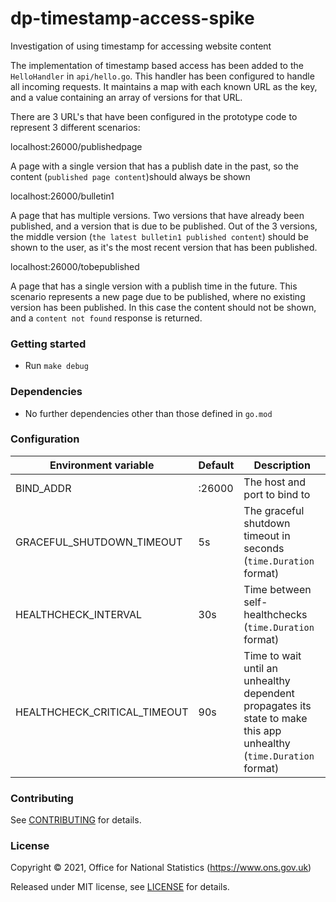 dp-timestamp-access-spike
================
Investigation of using timestamp for accessing website content

The implementation of timestamp based access has been added to the `HelloHandler` in `api/hello.go`. This handler has been configured to handle all incoming requests. It maintains a map with each known URL as the key, and a value containing an array of versions for that URL.

There are 3 URL's that have been configured in the prototype code to represent 3 different scenarios: 

localhost:26000/publishedpage

A page with a single version that has a publish date in the past, so the content (`published page content`)should always be shown

localhost:26000/bulletin1

A page that has multiple versions. Two versions that have already been published, and a version that is due to be published. Out of the 3 versions, the middle version (`the latest bulletin1 published content`) should be shown to the user, as it's the most recent version that has been published.

localhost:26000/tobepublished

A page that has a single version with a publish time in the future. This scenario represents a new page due to be published, where no existing version has been published. In this case the content should not be shown, and a `content not found` response is returned.

### Getting started

* Run `make debug`

### Dependencies

* No further dependencies other than those defined in `go.mod`

### Configuration

| Environment variable         | Default   | Description
| ---------------------------- | --------- | -----------
| BIND_ADDR                    | :26000    | The host and port to bind to
| GRACEFUL_SHUTDOWN_TIMEOUT    | 5s        | The graceful shutdown timeout in seconds (`time.Duration` format)
| HEALTHCHECK_INTERVAL         | 30s       | Time between self-healthchecks (`time.Duration` format)
| HEALTHCHECK_CRITICAL_TIMEOUT | 90s       | Time to wait until an unhealthy dependent propagates its state to make this app unhealthy (`time.Duration` format)

### Contributing

See [CONTRIBUTING](CONTRIBUTING.md) for details.

### License

Copyright © 2021, Office for National Statistics (https://www.ons.gov.uk)

Released under MIT license, see [LICENSE](LICENSE.md) for details.

